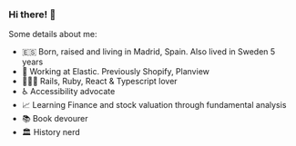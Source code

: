 ### Hi there! 👋

Some details about me:

- 🇪🇸 Born, raised and living in Madrid, Spain. Also lived in Sweden 5 years 
- 💼 Working at Elastic. Previously Shopify, Planview
- 👨🏻‍💻 Rails, Ruby, React & Typescript lover
- ♿️ Accessibility advocate
- 📈 Learning Finance and stock valuation through fundamental analysis
- 📚 Book devourer
- 🏛 History nerd
